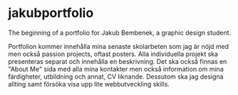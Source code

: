 # jakubportfolio
The beginning of a portfolio for Jakub Bembenek, a graphic design student.

Portfolion kommer innehålla mina senaste skolarbeten som jag är nöjd med men också passion projects, oftast posters. Alla individuella projekt ska presenteras separat och innehålla en beskrivning. Det ska också finnas en "About Me" sida med alla mina kontakter men också information om mina färdigheter, utbildning och annat, CV liknande. Dessutom ska jag designa allting samt försöka visa upp lite webbutveckling skills.
